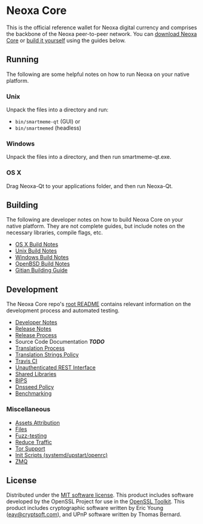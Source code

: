 Neoxa Core
==========

This is the official reference wallet for Neoxa digital currency and comprises the backbone of the Neoxa peer-to-peer network. You can [download Neoxa Core](https://www.smartmeme.org/downloads/) or [build it yourself](#building) using the guides below.

Running
---------------------
The following are some helpful notes on how to run Neoxa on your native platform.

### Unix

Unpack the files into a directory and run:

- `bin/smartmeme-qt` (GUI) or
- `bin/smartmemed` (headless)

### Windows

Unpack the files into a directory, and then run smartmeme-qt.exe.

### OS X

Drag Neoxa-Qt to your applications folder, and then run Neoxa-Qt.

Building
---------------------
The following are developer notes on how to build Neoxa Core on your native platform. They are not complete guides, but include notes on the necessary libraries, compile flags, etc.

- [OS X Build Notes](build-osx.md)
- [Unix Build Notes](build-unix.md)
- [Windows Build Notes](build-windows.md)
- [OpenBSD Build Notes](build-openbsd.md)
- [Gitian Building Guide](gitian-building.md)

Development
---------------------
The Neoxa Core repo's [root README](/README.md) contains relevant information on the development process and automated testing.

- [Developer Notes](developer-notes.md)
- [Release Notes](release-notes.md)
- [Release Process](release-process.md)
- Source Code Documentation ***TODO***
- [Translation Process](translation_process.md)
- [Translation Strings Policy](translation_strings_policy.md)
- [Travis CI](travis-ci.md)
- [Unauthenticated REST Interface](REST-interface.md)
- [Shared Libraries](shared-libraries.md)
- [BIPS](bips.md)
- [Dnsseed Policy](dnsseed-policy.md)
- [Benchmarking](benchmarking.md)

### Miscellaneous
- [Assets Attribution](assets-attribution.md)
- [Files](files.md)
- [Fuzz-testing](fuzzing.md)
- [Reduce Traffic](reduce-traffic.md)
- [Tor Support](tor.md)
- [Init Scripts (systemd/upstart/openrc)](init.md)
- [ZMQ](zmq.md)

License
---------------------
Distributed under the [MIT software license](/COPYING).
This product includes software developed by the OpenSSL Project for use in the [OpenSSL Toolkit](https://www.openssl.org/). This product includes
cryptographic software written by Eric Young ([eay@cryptsoft.com](mailto:eay@cryptsoft.com)), and UPnP software written by Thomas Bernard.
